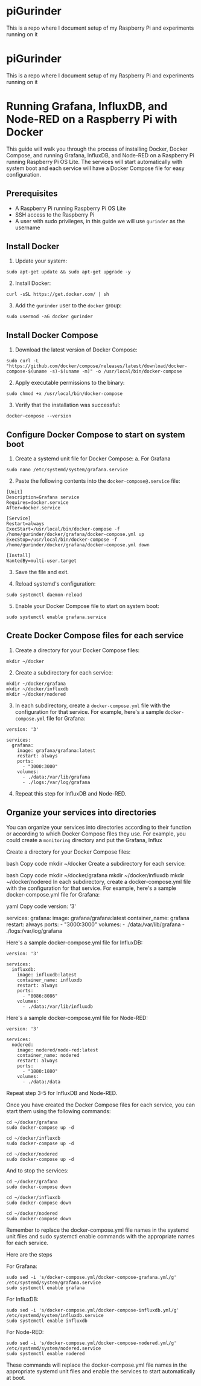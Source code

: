 # piGurinder
This is a repo where I document setup of my Raspberry Pi and experiments running on it

# piGurinder
This is a repo where I document setup of my Raspberry Pi and experiments running on it



# Running Grafana, InfluxDB, and Node-RED on a Raspberry Pi with Docker

This guide will walk you through the process of installing Docker, Docker Compose, and running Grafana, InfluxDB, and Node-RED on a Raspberry Pi running Raspberry Pi OS Lite. The services will start automatically with system boot and each service will have a Docker Compose file for easy configuration.

## Prerequisites

- A Raspberry Pi running Raspberry Pi OS Lite
- SSH access to the Raspberry Pi
- A user with sudo privileges, in this guide we will use `gurinder` as the username

## Install Docker

1. Update your system:
```   
sudo apt-get update && sudo apt-get upgrade -y
```

2. Install Docker:
```
curl -sSL https://get.docker.com/ | sh
```

3. Add the `gurinder` user to the `docker` group:
```
sudo usermod -aG docker gurinder
```

## Install Docker Compose

1. Download the latest version of Docker Compose:
```
sudo curl -L "https://github.com/docker/compose/releases/latest/download/docker-compose-$(uname -s)-$(uname -m)" -o /usr/local/bin/docker-compose
```

2. Apply executable permissions to the binary:
```
sudo chmod +x /usr/local/bin/docker-compose
```

3. Verify that the installation was successful:
```
docker-compose --version
```

## Configure Docker Compose to start on system boot

1. Create a systemd unit file for Docker Compose:
a. For Grafana
```
sudo nano /etc/systemd/system/grafana.service
```


2. Paste the following contents into the `docker-compose@.service` file:
```
[Unit]
Description=Grafana service
Requires=docker.service
After=docker.service

[Service]
Restart=always
ExecStart=/usr/local/bin/docker-compose -f /home/gurinder/docker/grafana/docker-compose.yml up
ExecStop=/usr/local/bin/docker-compose -f /home/gurinder/docker/grafana/docker-compose.yml down

[Install]
WantedBy=multi-user.target

```


3. Save the file and exit.

4. Reload systemd's configuration:
```
sudo systemctl daemon-reload
```

5. Enable your Docker Compose file to start on system boot:
```
sudo systemctl enable grafana.service
```

## Create Docker Compose files for each service

1. Create a directory for your Docker Compose files:
```
mkdir ~/docker
```

2. Create a subdirectory for each service:
```
mkdir ~/docker/grafana
mkdir ~/docker/influxdb
mkdir ~/docker/nodered
```

3. In each subdirectory, create a `docker-compose.yml` file with the configuration for that service. For example, here's a sample `docker-compose.yml` file for Grafana:
```
version: '3'

services:
  grafana:
    image: grafana/grafana:latest
    restart: always
    ports:
      - "3000:3000"
    volumes:
      - ./data:/var/lib/grafana
      - ./logs:/var/log/grafana

```

4. Repeat this step for InfluxDB and Node-RED.

## Organize your services into directories

You can organize your services into directories according to their function or according to which Docker Compose files they use. For example, you could create a `monitoring` directory and put the Grafana, Influx



Create a directory for your Docker Compose files:

bash
Copy code
mkdir ~/docker
Create a subdirectory for each service:

bash
Copy code
mkdir ~/docker/grafana
mkdir ~/docker/influxdb
mkdir ~/docker/nodered
In each subdirectory, create a docker-compose.yml file with the configuration for that service. For example, here's a sample docker-compose.yml file for Grafana:

yaml
Copy code
version: '3'

services:
  grafana:
    image: grafana/grafana:latest
    container_name: grafana
    restart: always
    ports:
      - "3000:3000"
    volumes:
      - ./data:/var/lib/grafana
      - ./logs:/var/log/grafana

Here's a sample docker-compose.yml file for InfluxDB:
```
version: '3'

services:
  influxdb:
    image: influxdb:latest
    container_name: influxdb
    restart: always
    ports:
      - "8086:8086"
    volumes:
      - ./data:/var/lib/influxdb

```

Here's a sample docker-compose.yml file for Node-RED:
```
version: '3'

services:
  nodered:
    image: nodered/node-red:latest
    container_name: nodered
    restart: always
    ports:
      - "1880:1880"
    volumes:
      - ./data:/data
```

Repeat step 3-5 for InfluxDB and Node-RED.

Once you have created the Docker Compose files for each service, you can start them using the following commands:

```
cd ~/docker/grafana
sudo docker-compose up -d
```
```
cd ~/docker/influxdb
sudo docker-compose up -d
```
```
cd ~/docker/nodered
sudo docker-compose up -d
```

And to stop the services:

```
cd ~/docker/grafana
sudo docker-compose down
```
```
cd ~/docker/influxdb
sudo docker-compose down
```
```
cd ~/docker/nodered
sudo docker-compose down
```
Remember to replace the docker-compose.yml file names in the systemd unit files and sudo systemctl enable commands with the appropriate names for each service.

Here are the steps

For Grafana:
```
sudo sed -i 's/docker-compose.yml/docker-compose-grafana.yml/g' /etc/systemd/system/grafana.service
sudo systemctl enable grafana
```
For InfluxDB:
```
sudo sed -i 's/docker-compose.yml/docker-compose-influxdb.yml/g' /etc/systemd/system/influxdb.service
sudo systemctl enable influxdb
```

For Node-RED:
```
sudo sed -i 's/docker-compose.yml/docker-compose-nodered.yml/g' /etc/systemd/system/nodered.service
sudo systemctl enable nodered
```

These commands will replace the docker-compose.yml file names in the appropriate systemd unit files and enable the services to start automatically at boot.
